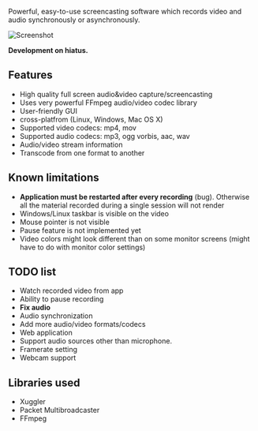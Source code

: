 <p>Powerful, easy-to-use screencasting software which records video and audio synchronously or asynchronously.</p>
<img src='http://jcaster.googlecode.com/files/jcaster.png' alt='Screenshot' />

<b>Development on hiatus.</b>

## Features ##
  * High quality full screen audio&video capture/screencasting
  * Uses very powerful FFmpeg audio/video codec library
  * User-friendly GUI
  * cross-platfrom (Linux, Windows, Mac OS X)
  * Supported video codecs: mp4, mov
  * Supported audio codecs: mp3, ogg vorbis, aac, wav
  * Audio/video stream information
  * Transcode from one format to another

## Known limitations ##
  * <b>Application must be restarted after every recording</b> (bug). Otherwise all the material recorded during a single session will not render
  * Windows/Linux taskbar is visible on the video
  * Mouse pointer is not visible
  * Pause feature is not implemented yet
  * Video colors might look different than on some monitor screens (might have to do with monitor color settings)

## TODO list ##
  * Watch recorded video from app
  * Ability to pause recording
  * <b>Fix audio</b>
  * Audio synchronization
  * Add more audio/video formats/codecs
  * Web application
  * Support audio sources other than microphone.
  * Framerate setting
  * Webcam support

## Libraries used ##
  * Xuggler
  * Packet Multibroadcaster
  * FFmpeg